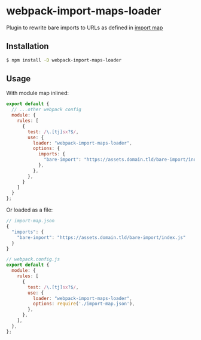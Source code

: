 # webpack-import-maps-loader

Plugin to rewrite bare imports to URLs as defined in [import map](https://github.com/WICG/import-maps)

## Installation

```bash
$ npm install -D webpack-import-maps-loader
```

## Usage

With module map inlined:
```js
export default {
  // ...other webpack config
  module: {
    rules: [
      {
        test: /\.[tj]sx?$/,
        use: {
          loader: "webpack-import-maps-loader",
          options: {
            imports: {
              "bare-import": "https://assets.domain.tld/bare-import/index.js",
            },
          },
        },
      }
    ]
  }
};
```

Or loaded as a file:
```js
// import-map.json
{
  "imports": {
    "bare-import": "https://assets.domain.tld/bare-import/index.js"
  }
}

// webpack.config.js
export default {
  module: {
    rules: [
      {
        test: /\.[tj]sx?$/,
        use: {
          loader: "webpack-import-maps-loader",
          options: require('./import-map.json'),
        },
      },
    ],
  },
};
```
